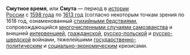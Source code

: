 **Смутное время**, или **Смута** — период в [истории России](https://ru.wikipedia.org/wiki/%D0%98%D1%81%D1%82%D0%BE%D1%80%D0%B8%D1%8F_%D0%A0%D0%BE%D1%81%D1%81%D0%B8%D0%B8 "История России") с [1598 года](https://ru.wikipedia.org/wiki/1598_%D0%B3%D0%BE%D0%B4 "1598 год") по [1613 год](https://ru.wikipedia.org/wiki/1613_%D0%B3%D0%BE%D0%B4_%D0%B2_%D0%A0%D0%BE%D1%81%D1%81%D0%B8%D0%B8 "1613 год в России") (согласно некоторым точкам зрения по 1618 год, ознаменованный [стихийными бедствиями](https://ru.wikipedia.org/wiki/%D0%A1%D1%82%D0%B8%D1%85%D0%B8%D0%B9%D0%BD%D0%BE%D0%B5_%D0%B1%D0%B5%D0%B4%D1%81%D1%82%D0%B2%D0%B8%D0%B5 "Стихийное бедствие"), сопровождающийся [многочисленными случаями самозванства](https://ru.wikipedia.org/wiki/%D0%A1%D0%B0%D0%BC%D0%BE%D0%B7%D0%B2%D0%B0%D0%BD%D1%86%D1%8B_%D0%A1%D0%BC%D1%83%D1%82%D0%BD%D0%BE%D0%B3%D0%BE_%D0%B2%D1%80%D0%B5%D0%BC%D0%B5%D0%BD%D0%B8 "Самозванцы Смутного времени") и внешней [интервенцией](https://ru.wikipedia.org/wiki/%D0%98%D0%BD%D1%82%D0%B5%D1%80%D0%B2%D0%B5%D0%BD%D1%86%D0%B8%D1%8F "Интервенция"), [гражданской](https://ru.wikipedia.org/wiki/%D0%93%D1%80%D0%B0%D0%B6%D0%B4%D0%B0%D0%BD%D1%81%D0%BA%D0%B0%D1%8F_%D0%B2%D0%BE%D0%B9%D0%BD%D0%B0 "Гражданская война"), [русско-польской](https://ru.wikipedia.org/wiki/%D0%A0%D1%83%D1%81%D1%81%D0%BA%D0%BE-%D0%BF%D0%BE%D0%BB%D1%8C%D1%81%D0%BA%D0%B0%D1%8F_%D0%B2%D0%BE%D0%B9%D0%BD%D0%B0_(1609%E2%80%941618) "Русско-польская война (1609—1618)") и [русско-шведской](https://ru.wikipedia.org/wiki/%D0%A0%D1%83%D1%81%D1%81%D0%BA%D0%BE-%D1%88%D0%B2%D0%B5%D0%B4%D1%81%D0%BA%D0%B0%D1%8F_%D0%B2%D0%BE%D0%B9%D0%BD%D0%B0_(1610%E2%80%941617) "Русско-шведская война (1610—1617)") войнами, тяжелейшими [государственно-политическим](https://ru.wikipedia.org/wiki/%D0%9F%D0%BE%D0%BB%D0%B8%D1%82%D0%B8%D1%87%D0%B5%D1%81%D0%BA%D0%B8%D0%B9_%D0%BA%D1%80%D0%B8%D0%B7%D0%B8%D1%81 "Политический кризис") и [социально-экономическим](https://ru.wikipedia.org/wiki/%D0%AD%D0%BA%D0%BE%D0%BD%D0%BE%D0%BC%D0%B8%D1%87%D0%B5%D1%81%D0%BA%D0%B8%D0%B9_%D0%BA%D1%80%D0%B8%D0%B7%D0%B8%D1%81 "Экономический кризис") кризисами.